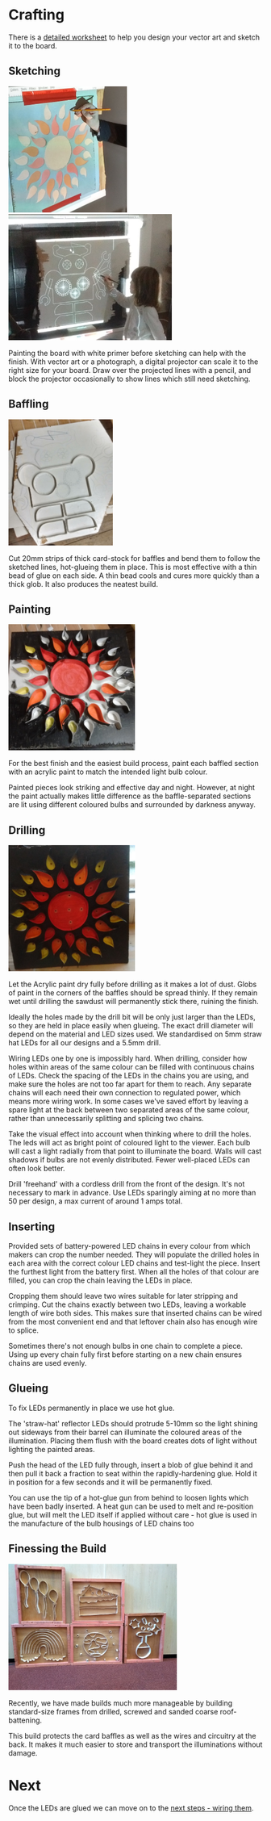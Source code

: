 # Crafting

There is a [detailed worksheet](../worksheets/DesignYourGraphics.pdf) to help you design your vector art and sketch it to the board.

## Sketching

<img src="../../images/sun_sketching.jpg" style="height:250px">
<img src="../../images/robot_sketching.jpg" style="height:250px">

Painting the board with white primer before sketching can help with the finish. With vector art or a photograph, a digital projector can scale it to the right size for your board. Draw over the projected lines with a pencil, and block the projector occasionally to show lines which still need sketching.

## Baffling

<img src="../../images/robot_glueing.jpg" style="height:250px">

Cut 20mm strips of thick card-stock for baffles and bend them to follow the sketched lines, hot-glueing them in place. This is most effective with a thin bead of glue on each side. A thin bead cools and cures more quickly than a thick glob. It also produces the neatest build.

## Painting

<img src="../../images/sun_painting.jpg" style="height:250px">

For the best finish and the easiest build process, paint each baffled section with an acrylic paint to match the intended light bulb colour.

Painted pieces look striking and effective day and night. However, at night the paint actually makes little difference as the baffle-separated sections are lit using different coloured bulbs and surrounded by darkness anyway.

## Drilling

<img src="../../images/sun_drilling.jpg" style="height:250px">

Let the Acrylic paint dry fully before drilling as it makes a lot of dust. Globs of paint in the corners of the baffles should be spread thinly. If they remain wet until drilling the sawdust will permanently stick there, ruining the finish.

Ideally the holes made by the drill bit will be only just larger than the LEDs, so they are held in place easily when glueing. The exact drill diameter will depend on the material and LED sizes used. We standardised on 5mm straw hat LEDs for all our designs and a 5.5mm drill.

Wiring LEDs one by one is impossibly hard. When drilling, consider how holes within areas of the same colour can be filled with continuous chains of LEDs. Check the spacing of the LEDs in the chains you are using, and make sure the holes are not too far apart for them to reach. Any separate chains will each need their own connection to regulated power, which means more wiring work. In some cases we've saved effort by leaving a spare light at the back between two separated areas of the same colour, rather than unnecessarily splitting and splicing two chains. 

Take the visual effect into account when thinking where to drill the holes. The leds will act as bright point of coloured light to the viewer. Each bulb will cast a light radially from that point to illuminate the board. Walls will cast shadows if bulbs are not evenly distributed. Fewer well-placed LEDs can often look better.

Drill 'freehand' with a cordless drill from the front of the design. It's not necessary to mark in advance. Use LEDs sparingly aiming at no more than 50 per design, a max current of around 1 amps total. 

## Inserting

Provided sets of battery-powered LED chains in every colour from which makers can crop the number needed. They will populate the drilled holes in each area with the correct colour LED chains and test-light the piece. Insert the furthest light from the battery first. When all the holes of that colour are filled, you can crop the chain leaving the LEDs in place. 

Cropping them should leave two wires suitable for later stripping and crimping. Cut the chains exactly between two LEDs, leaving a workable length of wire both sides. This makes sure that inserted chains can be wired from the most convenient end and that leftover chain also has enough wire to splice. 

Sometimes there's not enough bulbs in one chain to complete a piece. Using up every chain fully first before starting on a new chain ensures chains are used evenly.

## Glueing

To fix LEDs permanently in place we use hot glue.

The 'straw-hat' reflector LEDs should protrude 5-10mm so the light shining out sideways from their barrel can illuminate the coloured areas of the illumination. Placing them flush with the board creates dots of light without lighting the painted areas.

Push the head of the LED fully through, insert a blob of glue behind it and then pull it back a fraction to seat within the rapidly-hardening glue. Hold it in position for a few seconds and it will be permanently fixed.

You can use the tip of a hot-glue gun from behind to loosen lights which have been badly inserted. A heat gun can be used to melt and re-position glue, but will melt the LED itself if applied without care - hot glue is used in the manufacture of the bulb housings of LED chains too

## Finessing the Build

<img src="../../images/heckmondwike_frames.jpg" style="height:250px">

Recently, we have made builds much more manageable by building standard-size frames from drilled, screwed and sanded coarse roof-battening.

This build protects the card baffles as well as the wires and circuitry at the back. It makes it much easier to store and transport the illuminations without damage.

# Next

Once the LEDs are glued we can move on to the [next steps - wiring them](./wiring.md).
